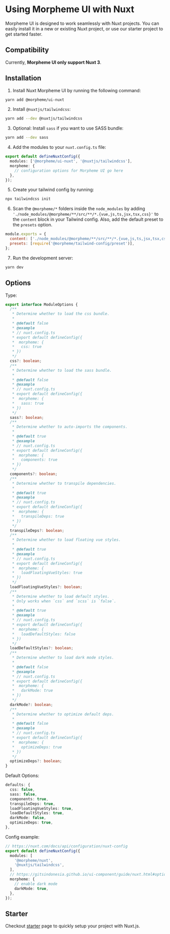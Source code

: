 # Using Morpheme UI with Nuxt

Morpheme UI is designed to work seamlessly with Nuxt projects. You can easily install it in a new or existing Nuxt project, or use our starter project to get started faster.

## Compatibility

Currently, **Morpheme UI only support Nuxt 3**.

## Installation

1. Install Nuxt Morpheme UI by running the following command:

```bash
yarn add @morpheme/ui-nuxt
```

2. Install `@nuxtjs/tailwindcss`:

```bash
yarn add --dev @nuxtjs/tailwindcss
```

3. Optional: Install `sass` if you want to use SASS bundle:

```bash
yarn add --dev sass
```

4. Add the modules to your `nuxt.config.ts` file:

```ts
export default defineNuxtConfig({
  modules: ['@morpheme/ui-nuxt', '@nuxtjs/tailwindcss'],
  morpheme: {
    // configuration options for Morpheme UI go here
  },
});
```

5. Create your tailwind config by running:

```bash
npx tailwindcss init
```

6. Scan the `@morpheme/*` folders inside the `node_modules` by adding `'./node_modules/@morpheme/**/src/**/*.{vue,js,ts,jsx,tsx,css}'` to the `content` block in your Tailwind config. Also, add the default preset to the `presets` option.

```js {2,3}
module.exports = {
  content: ['./node_modules/@morpheme/**/src/**/*.{vue,js,ts,jsx,tsx,css}'],
  presets: [require('@morpheme/tailwind-config/preset')],
};
```

7. Run the development server:

```bash
yarn dev
```

## Options

Type:

```ts
export interface ModuleOptions {
  /**
   * Determine whether to load the css bundle.
   *
   * @default false
   * @example
   * // nuxt.config.ts
   * export default defineConfig({
   *  morpheme: {
   *   css: true
   * })
   */
  css?: boolean;
  /**
   * Determine whether to load the sass bundle.
   *
   * @default false
   * @example
   * // nuxt.config.ts
   * export default defineConfig({
   *  morpheme: {
   *   sass: true
   * })
   */
  sass?: boolean;
  /**
   * Determine whether to auto-imports the components.
   *
   * @default true
   * @example
   * // nuxt.config.ts
   * export default defineConfig({
   *  morpheme: {
   *   components: true
   * })
   */
  components?: boolean;
  /**
   * Determine whether to transpile dependencies.
   *
   * @default true
   * @example
   * // nuxt.config.ts
   * export default defineConfig({
   *  morpheme: {
   *   transpileDeps: true
   * })
   */
  transpileDeps?: boolean;
  /**
   * Determine whether to load floating vue styles.
   *
   * @default true
   * @example
   * // nuxt.config.ts
   * export default defineConfig({
   *  morpheme: {
   *   loadFloatingVueStyles: true
   * })
   */
  loadFloatingVueStyles?: boolean;
  /**
   * Determine whether to load default styles.
   * Only works when `css` and `scss` is `false`.
   *
   * @default true
   * @example
   * // nuxt.config.ts
   * export default defineConfig({
   *  morpheme: {
   *   loadDefaultStyles: false
   * })
   */
  loadDefaultStyles?: boolean;
  /**
   * Determine whether to load dark mode styles.
   *
   * @default false
   * @example
   * // nuxt.config.ts
   * export default defineConfig({
   *  morpheme: {
   *   darkMode: true
   * })
   */
  darkMode?: boolean;
  /**
   * Determine whether to optimize default deps.
   *
   * @default false
   * @example
   * // nuxt.config.ts
   * export default defineConfig({
   *  morpheme: {
   *   optimizeDeps: true
   * })
   */
  optimizeDeps?: boolean;
}
```

Default Options:

```ts
defaults: {
  css: false,
  sass: false,
  components: true,
  transpileDeps: true,
  loadFloatingVueStyles: true,
  loadDefaultStyles: true,
  darkMode: false,
  optimizeDeps: true,
},
```

Config example:
```ts {8-11}
// https://nuxt.com/docs/api/configuration/nuxt-config
export default defineNuxtConfig({
  modules: [
    '@morpheme/nuxt',
    '@nuxtjs/tailwindcss',
  ],
  // https://gitsindonesia.github.io/ui-component/guide/nuxt.html#options
  morpheme: {
    // enable dark mode
    darkMode: true,
  },
});
```

## Starter

Checkout [starter](/guide/starter) page to quickly setup your project with Nuxt.js.
